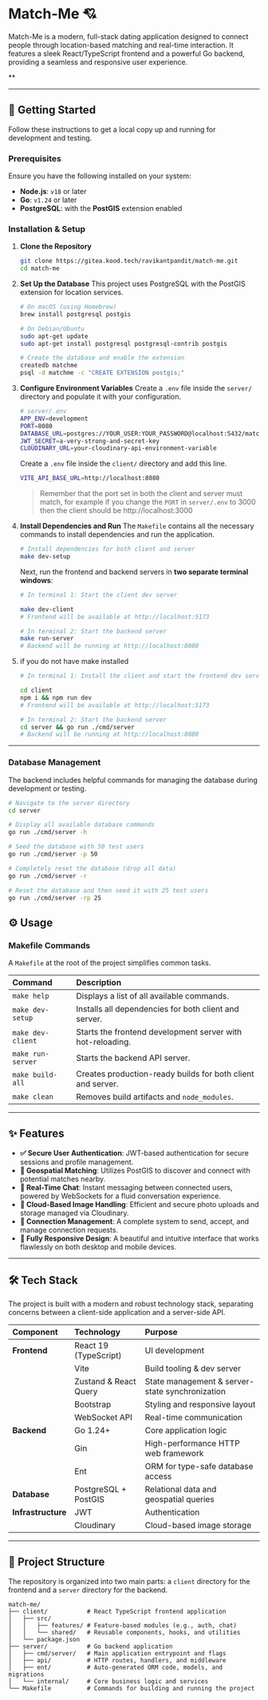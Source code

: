 # Match-Me 💘

Match-Me is a modern, full-stack dating application designed to connect people through location-based matching and real-time interaction. It features a sleek React/TypeScript frontend and a powerful Go backend, providing a seamless and responsive user experience.

\*\*

-----

## 🚀 Getting Started

Follow these instructions to get a local copy up and running for development and testing.

### Prerequisites

Ensure you have the following installed on your system:

  * **Node.js**: `v18` or later
  * **Go**: `v1.24` or later
  * **PostgreSQL**: with the **PostGIS** extension enabled

### Installation & Setup

1.  **Clone the Repository**

    ```bash
    git clone https://gitea.kood.tech/ravikantpandit/match-me.git
    cd match-me
    ```

2.  **Set Up the Database**
    This project uses PostgreSQL with the PostGIS extension for location services.

    ```bash
    # On macOS (using Homebrew)
    brew install postgresql postgis

    # On Debian/Ubuntu
    sudo apt-get update
    sudo apt-get install postgresql postgresql-contrib postgis

    # Create the database and enable the extension
    createdb matchme
    psql -d matchme -c "CREATE EXTENSION postgis;"
    ```

3.  **Configure Environment Variables**
    Create a `.env` file inside the `server/` directory and populate it with your configuration.

    ```bash
    # server/.env
    APP_ENV=development
    PORT=8080
    DATABASE_URL=postgres://YOUR_USER:YOUR_PASSWORD@localhost:5432/matchme?sslmode=disable
    JWT_SECRET=a-very-strong-and-secret-key
    CLOUDINARY_URL=your-cloudinary-api-environment-variable
    ```

      Create a `.env` file inside the `client/` directory and add this line.

      ```bash
      VITE_API_BASE_URL=http://localhost:8080
      ``` 

      > Remember that the port set in both the client and server must match, for example if you change the `PORT` in `server/.env` to 3000 then the client should be http://localhost:3000


4.  **Install Dependencies and Run**
    The `Makefile` contains all the necessary commands to install dependencies and run the application.

    ```bash
    # Install dependencies for both client and server
    make dev-setup
    ```

    Next, run the frontend and backend servers in **two separate terminal windows**:

    ```bash
    # In terminal 1: Start the client dev server
    
    make dev-client
    # Frontend will be available at http://localhost:5173
    ```

    ```bash
    # In terminal 2: Start the backend server
    make run-server
    # Backend will be running at http://localhost:8080
    ```
   
5.  if you do not have make installed
    
      ```bash
      # In terminal 1: Install the client and start the frontend dev server
      
      cd client 
      npm i && npm run dev
      # Frontend will be available at http://localhost:5173
      ```

      ```bash
      # In terminal 2: Start the backend server
      cd server && go run ./cmd/server
      # Backend will be running at http://localhost:8080
      ```
   

-----
### Database Management

The backend includes helpful commands for managing the database during development or testing.

```bash
# Navigate to the server directory
cd server

# Display all available database commands
go run ./cmd/server -h

# Seed the database with 50 test users
go run ./cmd/server -p 50

# Completely reset the database (drop all data)
go run ./cmd/server -r

# Reset the database and then seed it with 25 test users
go run ./cmd/server -rp 25
```

## ⚙️ Usage

### Makefile Commands

A `Makefile` at the root of the project simplifies common tasks.

| Command | Description |
| :--- | :--- |
| `make help` | Displays a list of all available commands. |
| `make dev-setup` | Installs all dependencies for both client and server. |
| `make dev-client` | Starts the frontend development server with hot-reloading. |
| `make run-server`| Starts the backend API server. |
| `make build-all` | Creates production-ready builds for both client and server. |
| `make clean` | Removes build artifacts and `node_modules`. |

-----

## ✨ Features

  * **✅ Secure User Authentication**: JWT-based authentication for secure sessions and profile management.
  * **📍 Geospatial Matching**: Utilizes PostGIS to discover and connect with potential matches nearby.
  * **💬 Real-Time Chat**: Instant messaging between connected users, powered by WebSockets for a fluid conversation experience.
  * **📸 Cloud-Based Image Handling**: Efficient and secure photo uploads and storage managed via Cloudinary.
  * **🤝 Connection Management**: A complete system to send, accept, and manage connection requests.
  * **📱 Fully Responsive Design**: A beautiful and intuitive interface that works flawlessly on both desktop and mobile devices.

-----

## 🛠️ Tech Stack

The project is built with a modern and robust technology stack, separating concerns between a client-side application and a server-side API.

| **Component** | **Technology** | **Purpose** |
| :--- | :--- | :--- |
| **Frontend** | React 19 (TypeScript) | UI development |
| | Vite | Build tooling & dev server |
| | Zustand & React Query | State management & server-state synchronization |
| | Bootstrap | Styling and responsive layout |
| | WebSocket API | Real-time communication |
| **Backend** | Go 1.24+ | Core application logic |
| | Gin | High-performance HTTP web framework |
| | Ent | ORM for type-safe database access |
| **Database** | PostgreSQL + PostGIS | Relational data and geospatial queries |
| **Infrastructure** | JWT | Authentication |
| | Cloudinary | Cloud-based image storage |


-----

## 📁 Project Structure

The repository is organized into two main parts: a `client` directory for the frontend and a `server` directory for the backend.

```
match-me/
├── client/           # React TypeScript frontend application
│   ├── src/
│   │   ├── features/ # Feature-based modules (e.g., auth, chat)
│   │   └── shared/   # Reusable components, hooks, and utilities
│   └── package.json
├── server/           # Go backend application
│   ├── cmd/server/   # Main application entrypoint and flags
│   ├── api/          # HTTP routes, handlers, and middleware
│   ├── ent/          # Auto-generated ORM code, models, and migrations
│   └── internal/     # Core business logic and services
└── Makefile          # Commands for building and running the project
```

